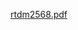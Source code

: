 
[rtdm2568.pdf](https://github.com/team-smart-home-automation/home-automation/files/13197799/rtdm2568.pdf)

